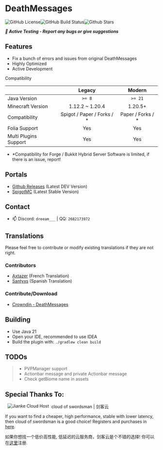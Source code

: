 # DeathMessages

![GitHub License](https://img.shields.io/github/license/Winds-Studio/DeathMessages?style=for-the-badge)![GitHub Build Status](https://img.shields.io/github/actions/workflow/status/Winds-Studio/DeathMessages/build.yml?style=for-the-badge)![Github Stars](https://img.shields.io/github/stars/Winds-Studio/DeathMessages?style=for-the-badge)

**_🔔 Active Testing - Report any bugs or give suggestions_**

## Features

- Fix a bunch of errors and issues from original DeathMessages
- Highly Optimized
- Active Development

Compatibility

|                       |           Legacy           |      Modern       |
|-----------------------|:--------------------------:|:-----------------:|
| Java Version          |           `>= 8`           |      `>= 21`      |
| Minecraft Version     |      1.12.2 ~ 1.20.4       |      1.20.5+      |
| Compatibility         | Spigot / Paper / Forks / * | Paper / Forks / * |
| Folia Support         |            Yes             |        Yes        |
| Multi Plugins Support |            Yes             |        Yes        |
- *Compatibility for Forge / Bukkit Hybrid Server Software is limited, if there is an issue, report!

## Portals

- [Github Releases](https://github.com/Winds-Studio/DeathMessages/releases) (Latest DEV Version)
- [SpigotMC](https://www.spigotmc.org/resources/deathmessages-deathmessagesprime-remastered.3789/) (Latest Stable Version)

## Contact

- 📫 Discord: `dreeam___` | QQ: `2682173972`

## Translations
Please feel free to contribute or modify existing translations if they are not right.
### Contributors

- [Axtazer](https://github.com/Axtazer) (French Translation)
- [Santyxs](https://github.com/Santyxs) (Spanish Translation)

### Contribute/Download

- [Crowndin - DeathMessages](https://crowdin.com/project/deathmessage)

## Building

- Use Java 21
- Open your IDE, recommended to use IDEA
- Build the plugin with: `./gradlew clean build`

## TODOs

> - PVPManager support
> - Actionbar message and private Actionbar message
> - Check getBiome name in assets

## Special Thanks To:

<a href="https://cloud.swordsman.com.cn/"><img src="JiankeServer.jpg" alt="Jianke Cloud Host" align="left" hspace="8"></a>
cloud of swordsman | 剑客云

If you want to find a cheaper, high performance, stable with lower latency, then cloud of swordsman is a good choice! Registers and purchases in [here](https://cloud.swordsman.com.cn/?i8ab42c).

如果你想找一个低价高性能, 低延迟的云服务商，剑客云是个不错的选择! 你可以在[这里](https://cloud.swordsman.com.cn/?i8ab42c)注册.
